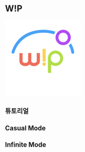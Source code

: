 # W!P
<img src="Resources/WIP.png" width="250px" title="W!P Title" alt="W!P Title"></img><br/>

## 튜토리얼

## Casual Mode

## Infinite Mode
